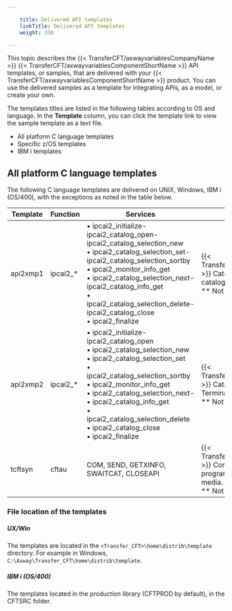 ```yaml
---

    title: Delivered API templates
    linkTitle: Delivered API templates
    weight: 330

---
```

This topic describes the {{< TransferCFT/axwayvariablesCompanyName  >}} {{< TransferCFT/axwayvariablesComponentShortName  >}} API templates, or samples, that are delivered with your {{< TransferCFT/axwayvariablesComponentShortName  >}} product. You can use the delivered samples as a template for integrating APIs, as a model, or create your own.

The templates titles are listed in the following tables according to OS and language. In the **Template** column, you can click the template link to view the sample template as a text file.

- All platform C language templates
- Specific z/OS templates
- IBM i templates

## All platform C language templates

The following C language templates are delivered on UNIX, Windows, IBM i (OS/400), with the exceptions as noted in the table below.


| Template  | Function  | Services | Description  |
| --- | --- | --- | --- |
| api2xmp1  | ipcai2_*  |  • ipcai2_initialize-ipcai2_catalog_open-ipcai2_catalog_selection_new<br/> • ipcai2_catalog_selection_set-ipcai2_catalog_selection_sortby<br/> • ipcai2_monitor_info_get<br/> • ipcai2_catalog_selection_next-ipcai2_catalog_info_get<br/> • ipcai2_catalog_selection_delete-ipcai2_catalog_close<br/> • ipcai2_finalize | {{< TransferCFT/axwayvariablesComponentShortName  >}} Catalog API sample program, which lists all catalog content.<br/> ** Not delivered on z/OS (iseries). |
| api2xmp2  | ipcai2_*  |  • ipcai2_initialize-ipcai2_catalog_open<br/> • ipcai2_catalog_selection_new<br/> • ipcai2_catalog_selection_set<br/> • ipcai2_catalog_selection_sortby<br/> • ipcai2_monitor_info_get<br/> • ipcai2_catalog_selection_next-<br/> • ipcai2_catalog_info_get<br/> • ipcai2_catalog_selection_delete<br/> • ipcai2_catalog_close<br/> • ipcai2_finalize | {{< TransferCFT/axwayvariablesComponentShortName  >}} Catalog API sample program, which changes all Terminated transfers to Ended.<br/> ** Not delivered on z/OS (iseries). |
| tcftsyn  | cftau  | COM, SEND, GETXINFO, SWAITCAT, CLOSEAPI  | {{< TransferCFT/axwayvariablesComponentShortName  >}} Communication and Catalog API sample program using a synchronous communication media.<br/> ** Not delivered on OS/400 or z/OS (iseries). |


### File location of the templates

##### UX/Win

The templates are located in the `<Transfer_CFT>\home\distrib\template` directory. For example in Windows, `C:\Axway\Transfer_CFT\home\distrib\template`.

##### IBM i (OS/400)

The templates located in the production library (CFTPROD by default), in the CFTSRC folder.
